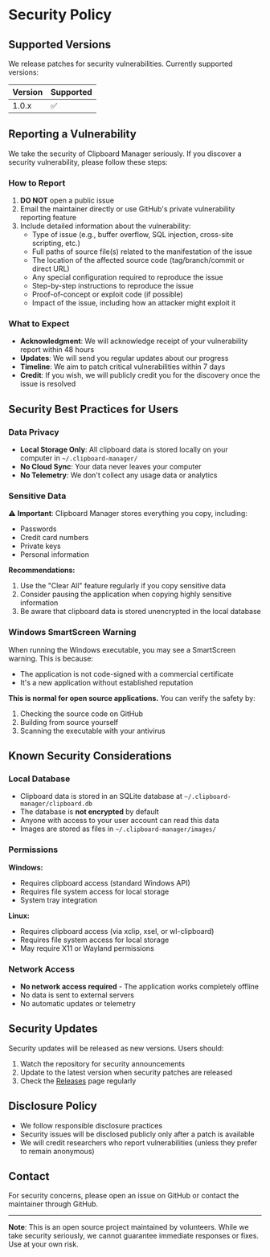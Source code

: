 # Security Policy

## Supported Versions

We release patches for security vulnerabilities. Currently supported versions:

| Version | Supported          |
| ------- | ------------------ |
| 1.0.x   | :white_check_mark: |

## Reporting a Vulnerability

We take the security of Clipboard Manager seriously. If you discover a security vulnerability, please follow these steps:

### How to Report

1. **DO NOT** open a public issue
2. Email the maintainer directly or use GitHub's private vulnerability reporting feature
3. Include detailed information about the vulnerability:
   - Type of issue (e.g., buffer overflow, SQL injection, cross-site scripting, etc.)
   - Full paths of source file(s) related to the manifestation of the issue
   - The location of the affected source code (tag/branch/commit or direct URL)
   - Any special configuration required to reproduce the issue
   - Step-by-step instructions to reproduce the issue
   - Proof-of-concept or exploit code (if possible)
   - Impact of the issue, including how an attacker might exploit it

### What to Expect

- **Acknowledgment**: We will acknowledge receipt of your vulnerability report within 48 hours
- **Updates**: We will send you regular updates about our progress
- **Timeline**: We aim to patch critical vulnerabilities within 7 days
- **Credit**: If you wish, we will publicly credit you for the discovery once the issue is resolved

## Security Best Practices for Users

### Data Privacy

- **Local Storage Only**: All clipboard data is stored locally on your computer in `~/.clipboard-manager/`
- **No Cloud Sync**: Your data never leaves your computer
- **No Telemetry**: We don't collect any usage data or analytics

### Sensitive Data

⚠️ **Important**: Clipboard Manager stores everything you copy, including:
- Passwords
- Credit card numbers
- Private keys
- Personal information

**Recommendations:**
1. Use the "Clear All" feature regularly if you copy sensitive data
2. Consider pausing the application when copying highly sensitive information
3. Be aware that clipboard data is stored unencrypted in the local database

### Windows SmartScreen Warning

When running the Windows executable, you may see a SmartScreen warning. This is because:
- The application is not code-signed with a commercial certificate
- It's a new application without established reputation

**This is normal for open source applications.** You can verify the safety by:
1. Checking the source code on GitHub
2. Building from source yourself
3. Scanning the executable with your antivirus

## Known Security Considerations

### Local Database

- Clipboard data is stored in an SQLite database at `~/.clipboard-manager/clipboard.db`
- The database is **not encrypted** by default
- Anyone with access to your user account can read this data
- Images are stored as files in `~/.clipboard-manager/images/`

### Permissions

**Windows:**
- Requires clipboard access (standard Windows API)
- Requires file system access for local storage
- System tray integration

**Linux:**
- Requires clipboard access (via xclip, xsel, or wl-clipboard)
- Requires file system access for local storage
- May require X11 or Wayland permissions

### Network Access

- **No network access required** - The application works completely offline
- No data is sent to external servers
- No automatic updates or telemetry

## Security Updates

Security updates will be released as new versions. Users should:
1. Watch the repository for security announcements
2. Update to the latest version when security patches are released
3. Check the [Releases](https://github.com/Ratul345/Clipboard-Manager/releases) page regularly

## Disclosure Policy

- We follow responsible disclosure practices
- Security issues will be disclosed publicly only after a patch is available
- We will credit researchers who report vulnerabilities (unless they prefer to remain anonymous)

## Contact

For security concerns, please open an issue on GitHub or contact the maintainer through GitHub.

---

**Note**: This is an open source project maintained by volunteers. While we take security seriously, we cannot guarantee immediate responses or fixes. Use at your own risk.
